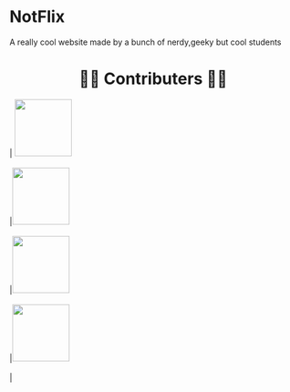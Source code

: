 # NotFlix

A really cool website made by a bunch of nerdy,geeky but cool students 
<h1 align="center"> 👨‍💻 Contributers 👩‍💻 </h1>

<!-- ALL-CONTRIBUTORS-LIST:START - Do not remove or modify this section -->
<!-- prettier-ignore -->
| [<img src="https://avatars.githubusercontent.com/u/60848147?v=4" width="100px;"/><br /><sub><b></b></sub>](https://github.com/Raghad-Khaled)<br />        |[<img src="https://avatars.githubusercontent.com/u/49396399?v=4" width="100px;"/><br /><sub><b></b></sub>](https://github.com/nadaelsayed11)<br />        |[<img src="https://avatars.githubusercontent.com/u/56982963?v=4" width="100px;"/><br /><sub><b></b></sub>](https://github.com/DoniaEsawi/)<br />        |[<img src="https://avatars.githubusercontent.com/u/56936494?v=4" width="100px;"/><br /><sub><b></b></sub>](https://github.com/MohamedElhadidy0019)<br />        |
